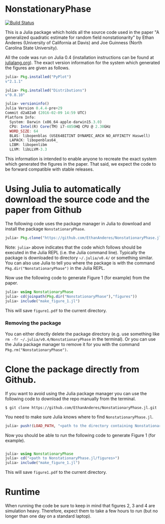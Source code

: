 # NonstationaryPhase

[![Build Status](https://travis-ci.org/EthanAnderes/NonstationaryPhase.jl.svg?branch=master)](https://travis-ci.org/EthanAnderes/NonstationaryPhase.jl)

This is a Julia package which holds all the source code used in the paper "A generalized quadratic estimate for random field nonstationarity" by Ethan Anderes (University of California at Davis) and Joe Guinness (North Carolina State University). 

All the code was run on Julia 0.4 (installation instructions can be found at [julialang.org](http://julialang.org)). The exact version information for the system which generated the figures are given as follows. 

```julia
julia> Pkg.installed("PyPlot")
v"2.1.1"

julia> Pkg.installed("Distributions")
v"0.8.10"

julia> versioninfo()
Julia Version 0.4.4-pre+29
Commit d2a82a0 (2016-02-09 14:59 UTC)
Platform Info:
  System: Darwin (x86_64-apple-darwin15.3.0)
  CPU: Intel(R) Core(TM) i7-4850HQ CPU @ 2.30GHz
  WORD_SIZE: 64
  BLAS: libopenblas (USE64BITINT DYNAMIC_ARCH NO_AFFINITY Haswell)
  LAPACK: libopenblas64_
  LIBM: libopenlibm
  LLVM: libLLVM-3.3
```

This information is intended to enable anyone to recreate the exact system which generated the figures in the paper. That said, we expect the code to be forward compatible with stable releases.

# Using Julia to automatically download the source code and the paper from Github

The following code uses the package manager in Julia to download and install the package `NonstationaryPhase`. 

```julia
julia> Pkg.clone("https://github.com/EthanAnderes/NonstationaryPhase.jl.git")
```

Note: `julia>` above indicates that the code which follows should be executed in the Julia REPL (i.e. the Julia command line). Typically the package is downloaded to directory `~/.julia/v0.4/` or something similar. You can also use Julia to tell you where the package is with the command `Pkg.dir("NonstationaryPhase")` in the Julia REPL. 

Now use the following code to generate Figure 1 (for example) from the paper.

```julia
julia> using NonstationaryPhase 
julia> cd(joinpath(Pkg.dir("NonstationaryPhase"),"figures"))
julia> include("make_figure_1.jl") 
```

This will save `figure1.pdf` to the current directory.

### Removing the package

You can either directly delete the package directory (e.g. use something like `rm -fr ~/.julia/v0.4/NonstationaryPhase` in the terminal). Or you can use the Julia package manager to remove it for you with the command `Pkg.rm("NonstationaryPhase")`.


# Clone the package directly from Github.

If you want to avoid using the Julia package manager you can use the following code to download the repo manually from the terminal.

```
$ git clone https://github.com/EthanAnderes/NonstationaryPhase.jl.git
```

You need to make sure Julia knows where to find `NonstationaryPhase.jl`. 

```julia
julia> push!(LOAD_PATH, "<path to the directory containing NonstationaryPhase.jl>")
```

Now you should be able to run the following code to generate Figure 1 (for example).

```julia

julia> using NonstationaryPhase
julia> cd("<path to NonstationaryPhase.jl/figures>")
julia> include("make_figure_1.jl")
```

This will save `figure1.pdf` to the current directory.

# Runtime

When running the code be sure to keep in mind that figures 2, 3 and 4 are simulation heavy. Therefore, expect them to take a few hours to run (but no longer than one day on a standard laptop).

